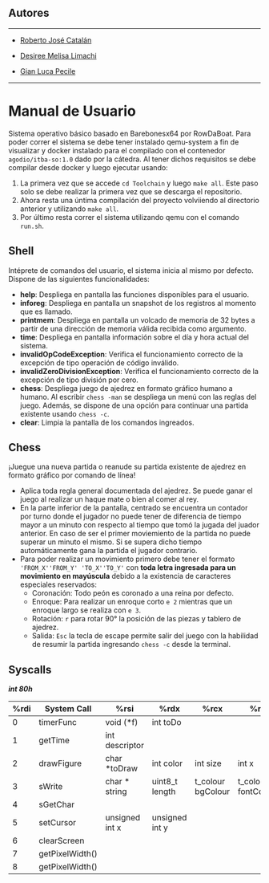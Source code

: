 ## Autores
<hr>

- [Roberto José Catalán](https://github.com/rcatalan98)

- [Desiree Melisa Limachi](https://github.com/dlimachi)
 
- [Gian Luca Pecile](https://github.com/glpecile)

<hr>

# Manual de Usuario
Sistema operativo básico basado en Barebonesx64 por RowDaBoat. Para poder correr el sistema se debe tener instalado qemu-system a fin de visualizar y docker instalado para el compilado con el contenedor `agodio/itba-so:1.0` dado por la cátedra. Al tener dichos requisitos se debe compilar desde docker y luego ejecutar usando:
1. La primera vez que se accede ```cd Toolchain``` y luego ```make all```. Este paso solo se debe realizar la primera vez que se descarga el repositorio.
2. Ahora resta una úntima compilación del proyecto volviiendo al directorio anterior y utilizando ```make all```.
3. Por último resta correr el sistema utilizando qemu con el comando ```run.sh```.

## Shell
Intéprete de comandos del usuario, el sistema inicia al mismo por defecto. 
Dispone de las siguientes funcionalidades:
- **help**: Despliega en pantalla las funciones disponibles para el usuario. 
- **inforeg**: Despliega en pantalla un snapshot de los registros al momento que es llamado.
- **printmem**: Despliega en pantalla un volcado de memoria de 32 bytes a partir de una dirección de memoria válida recibida como argumento.
- **time**: Despliega en pantalla información sobre el día y hora actual del sistema.
- **invalidOpCodeException**: Verifica el funcionamiento correcto de la excepción de tipo operación de código inválido.
- **invalidZeroDivisionException**: Verifica el funcionamiento correcto de la excepción de tipo división por cero.
- **chess**: Despliega juego de ajedrez en formato gráfico humano a humano. Al escribir ```chess -man``` se despliega un menú con las reglas del juego. Además, se dispone de una opción para continuar una partida existente usando ```chess -c```. 
- **clear**: Limpia la pantalla de los comandos ingreados.

## Chess
¡Juegue una nueva partida o reanude su partida existente de ajedrez en formato gráfico por comando de línea! 
- Aplica toda regla general documentada del ajedrez. Se puede ganar el juego al realizar un haque mate o bien al comer al rey.
- En la parte inferior de la pantalla, centrado se encuentra un contador por turno donde el jugador no puede tener de diferencia de tiempo mayor a un minuto con respecto al tiempo que tomó la jugada del juador anterior. En caso de ser el primer moviemiento de la partida no puede superar un minuto el mismo. Si se supera dicho tiempo automáticamente gana la partida el jugador contrario.
- Para poder realizar un movimiento primero debe tener el formato ```'FROM_X''FROM_Y' 'TO_X''TO_Y'``` con **toda letra ingresada para un movimiento en mayúscula** debido a la existencia de caracteres especiales reservados:
  - Coronación: Todo peón es coronado a una reína por defecto.
  - Enroque: Para realizar un enroque corto ```e 2``` mientras que un enroque largo se realiza con ```e 3```.
  - Rotación: ```r``` para rotar 90° la posición de las piezas y tablero de ajedrez.
  - Salida: ```Esc``` la tecla de escape permite salir del juego con la habilidad de resumir la partida ingresando ```chess -c``` desde la terminal.

## Syscalls

***int 80h***

| %rdi | System Call      | %rsi              | %rdx              | %rcx              | %r8                 | %r9    |
| ---- | ---------------  | ----------------- | ----------------- | ----------------- | ------------------- | -----  |
| 0    | timerFunc        | void (*f)         | int toDo          |                   |                     |        |
| 1    | getTime          | int descriptor    |                   |                   |                     |        |
| 2    | drawFigure       | char *toDraw      | int color         | int size          | int x               |        |
| 3    | sWrite           | char * string     | uint8_t length    | t_colour bgColour | t_colour fontColour | int y  |
| 4    | sGetChar         |                   |                   |                   |                     |        |
| 5    | setCursor        | unsigned int x    | unsigned int y    |                   |                     |        |
| 6    | clearScreen      |                   |                   |                   |                     |        |
| 7    | getPixelWidth()  |                   |                   |                   |                     |        |
| 8    | getPixelWidth()  |                   |                   |                   |                     |        |
